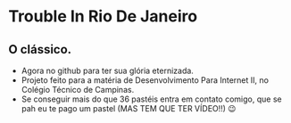 # Trouble In Rio De Janeiro
## O clássico.
- Agora no github para ter sua glória eternizada.
- Projeto feito para a matéria de Desenvolvimento Para Internet II, no Colégio Técnico de Campinas.
- Se conseguir mais do que 36 pastéis entra em contato comigo, que se pah eu te pago um pastel (MAS TEM QUE TER VÍDEO!!) 😉
